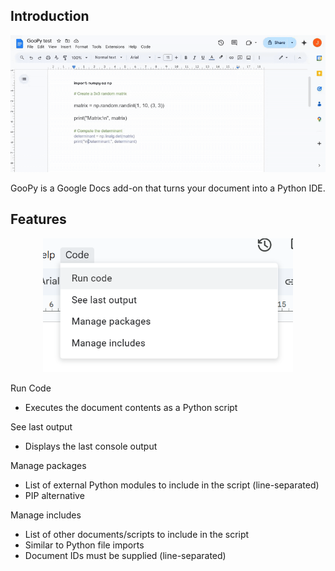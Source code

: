 ## Introduction
<p align="center"><img src="images/demo.gif" width=600 /></p>

GooPy is a Google Docs add-on that turns your document into a Python IDE.

## Features
<p align="center"><img src="images/1.png" width=400 /></p>

Run Code
- Executes the document contents as a Python script

See last output
- Displays the last console output

Manage packages
- List of external Python modules to include in the script (line-separated)
- PIP alternative

Manage includes
- List of other documents/scripts to include in the script
- Similar to Python file imports
- Document IDs must be supplied (line-separated)